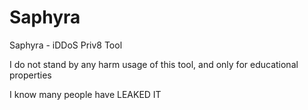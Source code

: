 # Saphyra
Saphyra - iDDoS Priv8 Tool

I do not stand by any harm usage of this tool, and only for educational properties


I know many people have LEAKED IT
